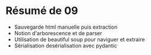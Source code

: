 # Résumé de 09

- Sauvegarde html manuelle puis extraction
- Notion d'arborescence et de parser
- Utilisation de beautiful soup pour naviguer et extraire
- Sérialisation desérialisation avec pydantic
